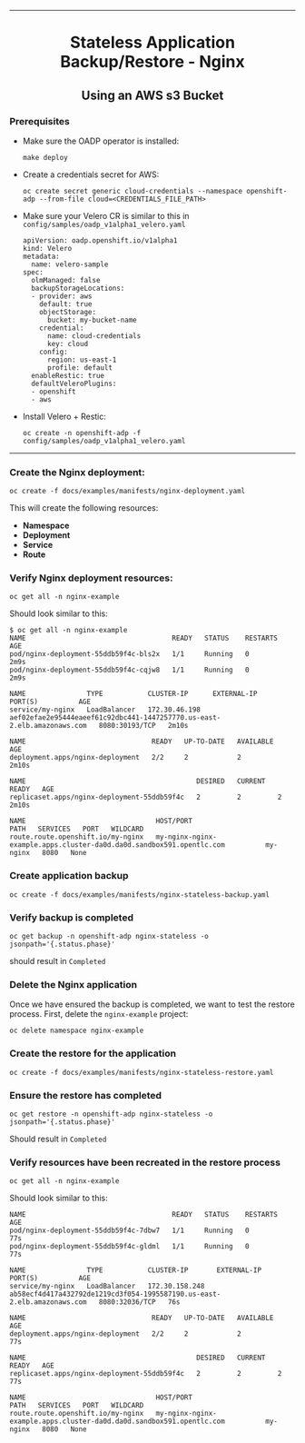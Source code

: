 <hr style="height:1px;border:none;color:#333;">
<h1 align="center">Stateless Application Backup/Restore - Nginx</h1>
<h2 align="center">Using an AWS s3 Bucket</h2>

### Prerequisites
* Make sure the OADP operator is installed:

    `make deploy`

* Create a credentials secret for AWS:

   `oc create secret generic cloud-credentials --namespace openshift-adp --from-file cloud=<CREDENTIALS_FILE_PATH>`

* Make sure your Velero CR is similar to this in `config/samples/oadp_v1alpha1_velero.yaml`

    ```
    apiVersion: oadp.openshift.io/v1alpha1
    kind: Velero
    metadata:
      name: velero-sample
    spec:
      olmManaged: false
      backupStorageLocations:
      - provider: aws
        default: true
        objectStorage:
          bucket: my-bucket-name
        credential:
          name: cloud-credentials
          key: cloud
        config:
          region: us-east-1
          profile: default
      enableRestic: true
      defaultVeleroPlugins:
      - openshift
      - aws
    ```

* Install Velero + Restic:

  `oc create -n openshift-adp -f config/samples/oadp_v1alpha1_velero.yaml`

<hr style="height:1px;border:none;color:#333;">

### Create the Nginx deployment:

`oc create -f docs/examples/manifests/nginx-deployment.yaml`

This will create the following resources:
* **Namespace**
* **Deployment**
* **Service**
* **Route**

### Verify Nginx deployment resources:

`oc get all -n nginx-example`

Should look similar to this:

```
$ oc get all -n nginx-example
NAME                                    READY   STATUS    RESTARTS   AGE
pod/nginx-deployment-55ddb59f4c-bls2x   1/1     Running   0          2m9s
pod/nginx-deployment-55ddb59f4c-cqjw8   1/1     Running   0          2m9s

NAME               TYPE           CLUSTER-IP      EXTERNAL-IP                                                               PORT(S)          AGE
service/my-nginx   LoadBalancer   172.30.46.198   aef02efae2e95444eaeef61c92dbc441-1447257770.us-east-2.elb.amazonaws.com   8080:30193/TCP   2m10s

NAME                               READY   UP-TO-DATE   AVAILABLE   AGE
deployment.apps/nginx-deployment   2/2     2            2           2m10s

NAME                                          DESIRED   CURRENT   READY   AGE
replicaset.apps/nginx-deployment-55ddb59f4c   2         2         2       2m10s

NAME                                HOST/PORT                                                              PATH   SERVICES   PORT   WILDCARD
route.route.openshift.io/my-nginx   my-nginx-nginx-example.apps.cluster-da0d.da0d.sandbox591.opentlc.com          my-nginx   8080   None
```

### Create application backup

`oc create -f docs/examples/manifests/nginx-stateless-backup.yaml`

### Verify backup is completed

`oc get backup -n openshift-adp nginx-stateless -o jsonpath='{.status.phase}'`

should result in `Completed`


### Delete the Nginx application

Once we have ensured the backup is completed, we want to test the restore
process. First, delete the `nginx-example` project:

`oc delete namespace nginx-example`

### Create the restore for the application

`oc create -f docs/examples/manifests/nginx-stateless-restore.yaml`

### Ensure the restore has completed

`oc get restore -n openshift-adp nginx-stateless -o jsonpath='{.status.phase}'`

Should result in `Completed`

### Verify resources have been recreated in the restore process

`oc get all -n nginx-example`

Should look similar to this:

```
NAME                                    READY   STATUS    RESTARTS   AGE
pod/nginx-deployment-55ddb59f4c-7dbw7   1/1     Running   0          77s
pod/nginx-deployment-55ddb59f4c-gldml   1/1     Running   0          77s

NAME               TYPE           CLUSTER-IP       EXTERNAL-IP                                                               PORT(S)          AGE
service/my-nginx   LoadBalancer   172.30.158.248   ab58ecf4d417a432792de1219cd3f054-1995587190.us-east-2.elb.amazonaws.com   8080:32036/TCP   76s

NAME                               READY   UP-TO-DATE   AVAILABLE   AGE
deployment.apps/nginx-deployment   2/2     2            2           77s

NAME                                          DESIRED   CURRENT   READY   AGE
replicaset.apps/nginx-deployment-55ddb59f4c   2         2         2       77s

NAME                                HOST/PORT                                                              PATH   SERVICES   PORT   WILDCARD
route.route.openshift.io/my-nginx   my-nginx-nginx-example.apps.cluster-da0d.da0d.sandbox591.opentlc.com          my-nginx   8080   None
```

